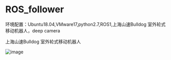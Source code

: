 # ROS_follower
环境配置：Ubuntu18.04,VMware17,python2.7,ROS1,上海山速Bulldog  室外轮式移动机器人，deep camera


上海山速Bulldog  室外轮式移动机器人

![image](https://user-images.githubusercontent.com/53653523/210472035-ad2c787c-3132-44c3-8cd0-1a0c2dd0951d.png)

